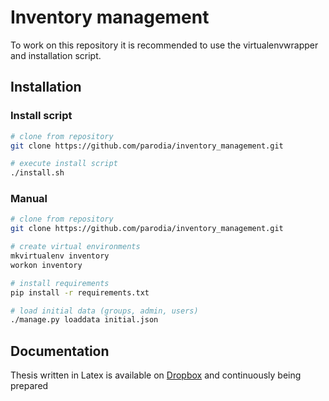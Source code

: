 # Inventory management

To work on this repository it is recommended to use the virtualenvwrapper and installation script.
## Installation 

### Install script
```bash
# clone from repository
git clone https://github.com/parodia/inventory_management.git

# execute install script
./install.sh
```

### Manual
```bash
# clone from repository
git clone https://github.com/parodia/inventory_management.git

# create virtual environments
mkvirtualenv inventory
workon inventory

# install requirements
pip install -r requirements.txt

# load initial data (groups, admin, users)
./manage.py loaddata initial.json
```

## Documentation
Thesis written in Latex is available on [Dropbox](https://www.dropbox.com/sh/vvd67vk56t49vjt/AADbrp45zqpCkeiCDArthLP-a?dl=0) and continuously being prepared 